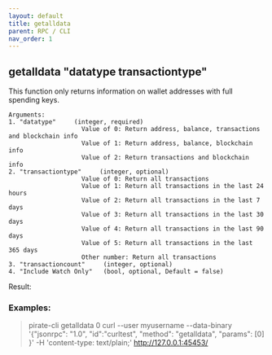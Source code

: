 ```yaml
---
layout: default
title: getalldata
parent: RPC / CLI
nav_order: 1
---
```


## getalldata "datatype transactiontype"

This function only returns information on wallet addresses with full spending keys.

```
Arguments:
1. "datatype"     (integer, required) 
                    Value of 0: Return address, balance, transactions and blockchain info
                    Value of 1: Return address, balance, blockchain info
                    Value of 2: Return transactions and blockchain info
2. "transactiontype"     (integer, optional) 
                    Value of 0: Return all transactions
                    Value of 1: Return all transactions in the last 24 hours
                    Value of 2: Return all transactions in the last 7 days
                    Value of 3: Return all transactions in the last 30 days
                    Value of 4: Return all transactions in the last 90 days
                    Value of 5: Return all transactions in the last 365 days
                    Other number: Return all transactions
3. "transactioncount"     (integer, optional) 
4. "Include Watch Only"   (bool, optional, Default = false) 
```

Result:

### Examples:
> pirate-cli getalldata 0
> curl --user myusername --data-binary '{"jsonrpc": "1.0", "id":"curltest", "method": "getalldata", "params": [0] }' -H 'content-type: text/plain;' http://127.0.0.1:45453/


